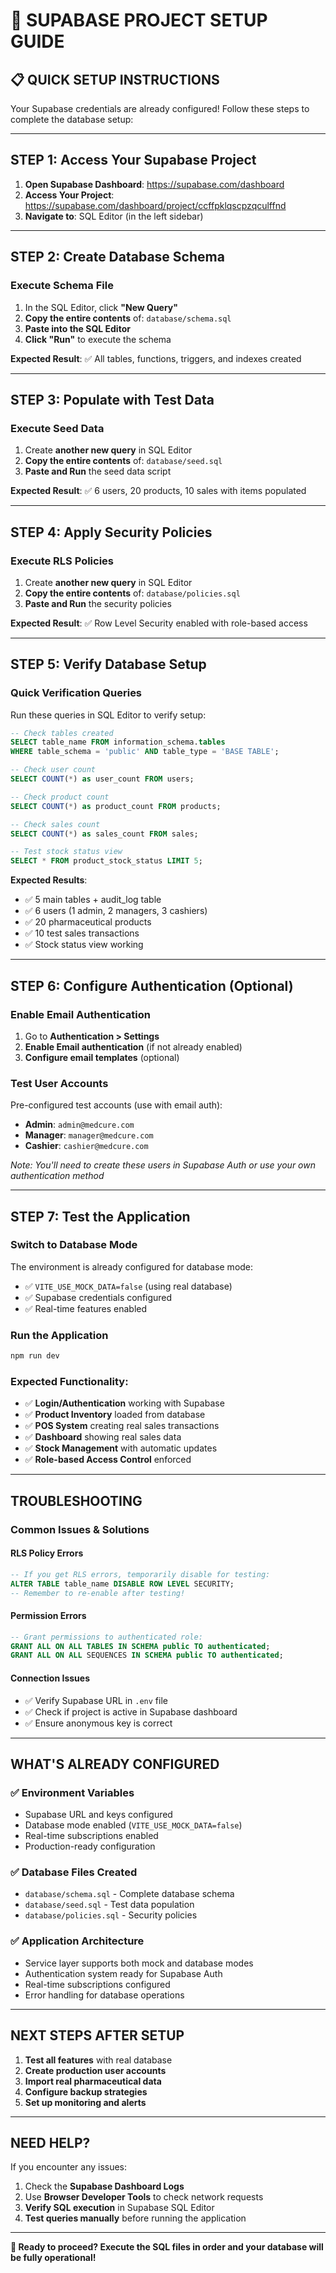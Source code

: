# 🚀 **SUPABASE PROJECT SETUP GUIDE**

## 📋 **QUICK SETUP INSTRUCTIONS**

Your Supabase credentials are already configured! Follow these steps to complete the database setup:

---

## **STEP 1: Access Your Supabase Project**

1. **Open Supabase Dashboard**: https://supabase.com/dashboard
2. **Access Your Project**: https://supabase.com/dashboard/project/ccffpklqscpzqculffnd
3. **Navigate to**: SQL Editor (in the left sidebar)

---

## **STEP 2: Create Database Schema**

### **Execute Schema File**

1. In the SQL Editor, click **"New Query"**
2. **Copy the entire contents** of: `database/schema.sql`
3. **Paste into the SQL Editor**
4. **Click "Run"** to execute the schema

**Expected Result**: ✅ All tables, functions, triggers, and indexes created

---

## **STEP 3: Populate with Test Data**

### **Execute Seed Data**

1. Create **another new query** in SQL Editor
2. **Copy the entire contents** of: `database/seed.sql`
3. **Paste and Run** the seed data script

**Expected Result**: ✅ 6 users, 20 products, 10 sales with items populated

---

## **STEP 4: Apply Security Policies**

### **Execute RLS Policies**

1. Create **another new query** in SQL Editor
2. **Copy the entire contents** of: `database/policies.sql`
3. **Paste and Run** the security policies

**Expected Result**: ✅ Row Level Security enabled with role-based access

---

## **STEP 5: Verify Database Setup**

### **Quick Verification Queries**

Run these queries in SQL Editor to verify setup:

```sql
-- Check tables created
SELECT table_name FROM information_schema.tables
WHERE table_schema = 'public' AND table_type = 'BASE TABLE';

-- Check user count
SELECT COUNT(*) as user_count FROM users;

-- Check product count
SELECT COUNT(*) as product_count FROM products;

-- Check sales count
SELECT COUNT(*) as sales_count FROM sales;

-- Test stock status view
SELECT * FROM product_stock_status LIMIT 5;
```

**Expected Results**:

- ✅ 5 main tables + audit_log table
- ✅ 6 users (1 admin, 2 managers, 3 cashiers)
- ✅ 20 pharmaceutical products
- ✅ 10 test sales transactions
- ✅ Stock status view working

---

## **STEP 6: Configure Authentication (Optional)**

### **Enable Email Authentication**

1. Go to **Authentication > Settings**
2. **Enable Email authentication** (if not already enabled)
3. **Configure email templates** (optional)

### **Test User Accounts**

Pre-configured test accounts (use with email auth):

- **Admin**: `admin@medcure.com`
- **Manager**: `manager@medcure.com`
- **Cashier**: `cashier@medcure.com`

_Note: You'll need to create these users in Supabase Auth or use your own authentication method_

---

## **STEP 7: Test the Application**

### **Switch to Database Mode**

The environment is already configured for database mode:

- ✅ `VITE_USE_MOCK_DATA=false` (using real database)
- ✅ Supabase credentials configured
- ✅ Real-time features enabled

### **Run the Application**

```bash
npm run dev
```

### **Expected Functionality**:

- ✅ **Login/Authentication** working with Supabase
- ✅ **Product Inventory** loaded from database
- ✅ **POS System** creating real sales transactions
- ✅ **Dashboard** showing real sales data
- ✅ **Stock Management** with automatic updates
- ✅ **Role-based Access Control** enforced

---

## **TROUBLESHOOTING**

### **Common Issues & Solutions**

#### **RLS Policy Errors**

```sql
-- If you get RLS errors, temporarily disable for testing:
ALTER TABLE table_name DISABLE ROW LEVEL SECURITY;
-- Remember to re-enable after testing!
```

#### **Permission Errors**

```sql
-- Grant permissions to authenticated role:
GRANT ALL ON ALL TABLES IN SCHEMA public TO authenticated;
GRANT ALL ON ALL SEQUENCES IN SCHEMA public TO authenticated;
```

#### **Connection Issues**

- ✅ Verify Supabase URL in `.env` file
- ✅ Check if project is active in Supabase dashboard
- ✅ Ensure anonymous key is correct

---

## **WHAT'S ALREADY CONFIGURED**

### **✅ Environment Variables**

- Supabase URL and keys configured
- Database mode enabled (`VITE_USE_MOCK_DATA=false`)
- Real-time subscriptions enabled
- Production-ready configuration

### **✅ Database Files Created**

- `database/schema.sql` - Complete database schema
- `database/seed.sql` - Test data population
- `database/policies.sql` - Security policies

### **✅ Application Architecture**

- Service layer supports both mock and database modes
- Authentication system ready for Supabase Auth
- Real-time subscriptions configured
- Error handling for database operations

---

## **NEXT STEPS AFTER SETUP**

1. **Test all features** with real database
2. **Create production user accounts**
3. **Import real pharmaceutical data**
4. **Configure backup strategies**
5. **Set up monitoring and alerts**

---

## **NEED HELP?**

If you encounter any issues:

1. Check the **Supabase Dashboard Logs**
2. Use **Browser Developer Tools** to check network requests
3. **Verify SQL execution** in Supabase SQL Editor
4. **Test queries manually** before running the application

---

**🎯 Ready to proceed? Execute the SQL files in order and your database will be fully operational!**

